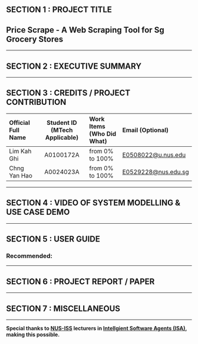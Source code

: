 ## SECTION 1 : PROJECT TITLE
## Price Scrape - A Web Scraping Tool for Sg Grocery Stores



---

## SECTION 2 : EXECUTIVE SUMMARY



---

## SECTION 3 : CREDITS / PROJECT CONTRIBUTION

| Official Full Name  | Student ID (MTech Applicable)  | Work Items (Who Did What) | Email (Optional) |
| :------------ |:---------------:| :-----| :-----|
| Lim Kah Ghi | A0100172A | from 0% to 100% | E0508022@u.nus.edu |
| Chng Yan Hao | A0024023A | from 0% to 100% | E0529228@nus.edu.sg |

---

## SECTION 4 : VIDEO OF SYSTEM MODELLING & USE CASE DEMO



---

## SECTION 5 : USER GUIDE



### Recommended: 

---
## SECTION 6 : PROJECT REPORT / PAPER


---
## SECTION 7 : MISCELLANEOUS


---

**Special thanks to [NUS-ISS](https://www.iss.nus.edu.sg "Institute of Systems Science, National University of Singapore") lecturers in [Intellgient Software Agents (ISA)](https://www.iss.nus.edu.sg/executive-education/course/detail/practice-module-for-intelligent-software-agents "Intellgient Software Agents"), making this possible.**

